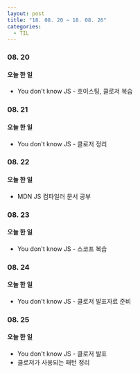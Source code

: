 ```yaml
---
layout: post
title: "18. 08. 20 ~ 18. 08. 26"
categories:
  - TIL
---
```


### 08. 20
#### 오늘 한 일
- You don't know JS - 호이스팅, 클로저 복습

### 08. 21
#### 오늘 한 일
- You don't know JS - 클로저 정리

### 08. 22
#### 오늘 한 일
- MDN JS 컴파일러 문서 공부

### 08. 23
#### 오늘 한 일
- You don't know JS - 스코프 복습

### 08. 24
#### 오늘 한 일
- You don't know JS - 클로저 발표자료 준비

### 08. 25
#### 오늘 한 일
- You don't know JS - 클로저 발표
- 클로저가 사용되는 패턴 정리
